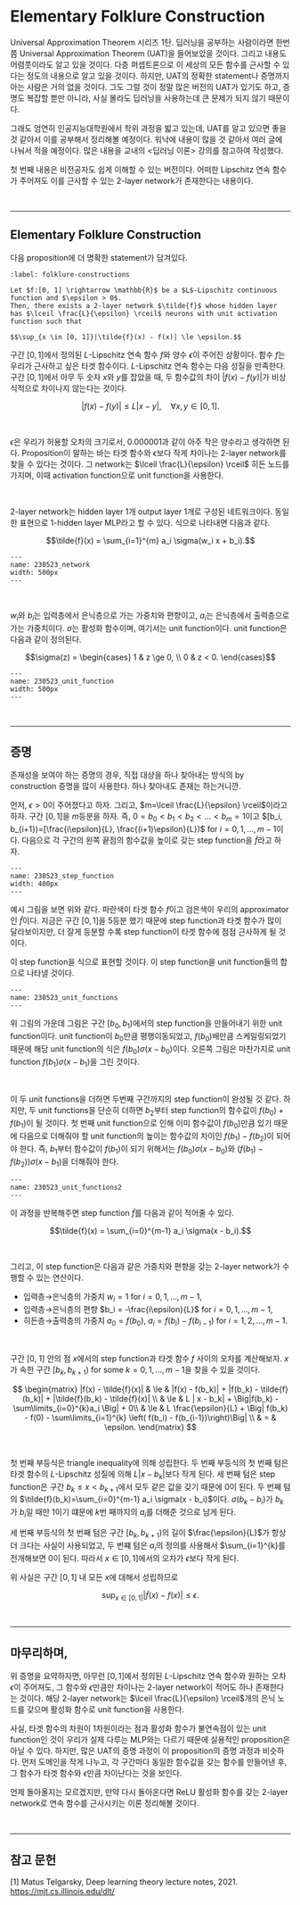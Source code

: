 # Elementary Folklure Construction

Universal Approximation Theorem 시리즈 1탄. 
딥러닝을 공부하는 사람이라면 한번쯤 Universal Approximation Theorem (UAT)을 들어보았을 것이다. 그리고 내용도 어렴풋이라도 알고 있을 것이다. 다층 퍼셉트론으로 이 세상의 모든 함수를 근사할 수 있다는 정도의 내용으로 알고 있을 것이다. 하지만, UAT의 정확한 statement나 증명까지 아는 사람은 거의 없을 것이다. 그도 그럴 것이 정말 많은 버전의 UAT가 있기도 하고, 증명도 복잡할 뿐만 아니라, 사실 몰라도 딥러닝을 사용하는데 큰 문제가 되지 않기 때문이다.

그래도 엄연히 인공지능대학원에서 학위 과정을 밟고 있는데, UAT를 알고 있으면 좋을 것 같아서 이를 공부해서 정리해볼 예정이다. 워낙에 내용이 많을 것 같아서 여러 글에 나눠서 적을 예정이다. 많은 내용을 교내의 <딥러닝 이론> 강의를 참고하여 작성했다. 

첫 번째 내용은 비전공자도 쉽게 이해할 수 있는 버전이다. 어떠한 Lipschitz 연속 함수가 주어져도 이를 근사할 수 있는 2-layer network가 존재한다는 내용이다.

<br>

---

## Elementary Folklure Construction

다음 proposition에 더 명확한 statement가 담겨있다.


```{prf:proposition}
:label: folklure-constructions

Let $f:[0, 1] \rightarrow \mathbb{R}$ be a $L$-Lipschitz continuous function and $\epsilon > 0$. 
Then, there exists a 2-layer network $\tilde{f}$ whose hidden layer has $\lceil \frac{L}{\epsilon} \rceil$ neurons with unit activation function such that

$$\sup_{x \in [0, 1]}|\tilde{f}(x) - f(x)| \le \epsilon.$$

```

구간 $[0, 1]$에서 정의된 $L$-Lipschitz 연속 함수 $f$와 양수 $\epsilon$이 주어진 상황이다. 함수 $f$는 우리가 근사하고 싶은 타겟 함수이다. $L$-Lipschitz 연속 함수는 다음 성질을 만족한다. 구간 $[0 ,1]$에서 아무 두 숫자 $x$와 $y$를 잡았을 때, 두 함수값의 차이 $|f(x) - f(y)|$가 비상식적으로 차이나지 않는다는 것이다. 

$$| f(x) - f(y) | \le L |x - y|, \quad \forall x, y \in [0, 1].$$

<br>

$\epsilon$은 우리가 허용할 오차의 크기로서, 0.000001과 같이 아주 작은 양수라고 생각하면 된다. Proposition이 말하는 바는 타겟 함수와 $\epsilon$보다 작게 차이나는 2-layer network를 찾을 수 있다는 것이다. 그 network는 $\lceil \frac{L}{\epsilon} \rceil$ 히든 노드를 가지며, 이때 activation function으로 unit function을 사용한다.


<br>

2-layer network는 hidden layer 1개 output layer 1개로 구성된 네트워크이다. 동일한 표현으로 1-hidden layer MLP라고 할 수 있다. 식으로 나타내면 다음과 같다.

$$\tilde{f}(x) = \sum_{i=1}^{m} a_i \sigma(w_i x + b_i).$$

```{figure} ../img/230523_network.jpeg
---
name: 230523_network
width: 500px
---
```

<br>

$w_i$와 $b_i$는 입력층에서 은닉층으로 가는 가중치와 편향이고, $a_i$는 은닉층에서 출력층으로 가는 가중치이다. $\sigma$는 활성화 함수이며, 여기서는 unit function이다. unit function은 다음과 같이 정의된다.

$$\sigma(z) = \begin{cases} 1 & z \ge 0,  \\ 0 & z < 0. \end{cases}$$

```{figure} ../img/230523_unit_function.jpeg
---
name: 230523_unit_function
width: 500px
---
```

<br>

---

## 증명

존재성을 보여야 하는 증명의 경우, 직접 대상을 하나 찾아내는 방식의 by construction 증명을 많이 사용한다. 하나 찾아내도 존재는 하는거니깐.

먼저, $\epsilon > 0$이 주어졌다고 하자. 그리고, $m=\lceil \frac{L}{\epsilon} \rceil$이라고 하자. 구간 $[0 ,1]$을 $m$등분을 하자. 즉, $0=b_0 < b_1 < b_2 < \ldots < b_m = 1$이고 $[b_i, b_{i+1})=[\frac{i\epsilon}{L}, \frac{(i+1)\epsilon}{L})$ for $i=0, 1, \ldots, m-1$이다. 다음으로 각 구간의 왼쪽 끝점의 함수값을 높이로 갖는 step function을 $\tilde{f}$라고 하자. 

```{figure} ../img/230523_step_function.jpeg
---
name: 230523_step_function
width: 400px
---
```

예시 그림을 보면 위와 같다. 파란색이 타겟 함수 $f$이고 검은색이 우리의 approximator인 $\tilde{f}$이다. 지금은 구간 $[0, 1]$을 5등분 했기 때문에 step function과 타겟 함수가 많이 달라보이지만, 더 잘게 등분할 수록 step function이 타겟 함수에 점점 근사하게 될 것이다.

이 step function을 식으로 표현할 것이다. 이 step function을 unit function들의 합으로 나타낼 것이다.

```{figure} ../img/230523_unit_functions.jpeg
---
name: 230523_unit_functions
---
```

위 그림의 가운데 그림은 구간 $[b_0, b_1)$에서의 step function을 만들어내기 위한 unit function이다. unit function이 $b_0$만큼 평행이동되었고, $f(b_0)$배만큼 스케일링되었기 때문에 해당 unit function의 식은 $f(b_0) \sigma(x - b_0)$이다. 오른쪽 그림은 마찬가지로 unit function $f(b_1) \sigma(x - b_1)$을 그린 것이다. 

<br>

이 두 unit functions을 더하면 두번째 구간까지의 step function이 완성될 것 같다. 하지만, 두 unit functions을 단순히 더하면 $b_2$부터 step function의 함수값이 $f(b_0) + f(b_1)$이 될 것이다. 첫 번째 unit function으로 인해 이미 함수값이 $f(b_0)$만큼 있기 때문에 다음으로 더해줘야 할 unit function의 높이는  함수값의 차이인 $f(b_1) - f(b_2)$이 되어야 한다. 즉, $b_1$부터 함수값이 $f(b_1)$이 되기 위해서는 $f(b_0) \sigma(x - b_0)$와 $(f(b_1) - f(b_2)) \sigma(x - b_1)$을 더해줘야 한다.

```{figure} ../img/230523_unit_functions2.jpeg
---
name: 230523_unit_functions2
---
```

이 과정을 반복해주면 step function $\tilde{f}$를 다음과 같이 적어줄 수 있다.

$$\tilde{f}(x) = \sum_{i=0}^{m-1} a_i \sigma(x - b_i).$$

<br>

그리고, 이 step function은 다음과 같은 가중치와 편향을 갖는 2-layer network가 수행할 수 있는 연산이다.
- 입력층$\rightarrow$은닉층의 가중치 $w_i = 1$ for $i=0, 1, \ldots, m-1$,
- 입력층$\rightarrow$은닉층의 편향 $b_i = -\frac{i\epsilon}{L}$ for $i=0, 1, \ldots, m-1$,
- 히든층$\rightarrow$출력층의 가중치 $a_0 = f(b_0)$, $a_i=f(b_i) - f(b_{i-1})$ for $i=1, 2, \ldots, m-1$.

<br>

구간 [0, 1] 안의 점 $x$에서의 step function과 타겟 함수 $f$ 사이의 오차를 계산해보자. $x$가 속한 구간 $[b_k, b_{k+1})$ for some $k=0, 1,\ldots, m-1$을 찾을 수 있을 것이다. 

$$
\begin{matrix}
    |f(x) - \tilde{f}(x)| & \le & |f(x) - f(b_k)| + |f(b_k) - \tilde{f}(b_k)| + |\tilde{f}(b_k) - \tilde{f}(x)| \\
    & \le &  L | x - b_k| + \Big|f(b_k) - \sum\limits_{i=0}^{k}a_i \Big| + 0\\
    & \le & L \frac{\epsilon}{L} + \Big| f(b_k) - f(0) - \sum\limits_{i=1}^{k} \left( f(b_i) - f(b_{i-1})\right)\Big|  \\
    & = & \epsilon.
\end{matrix}
$$

<br>

첫 번째 부등식은 triangle inequality에 의해 성립한다. 두 번째 부등식의 첫 번째 텀은 타겟 함수의 $L$-Lipschitz 성질에 의해 $L|x-b_k|$보다 작게 된다. 세 번째 텀은 step function은 구간 $b_k \le x < b_{k+1}$에서 모두 같은 값을 갖기 때문에 0이 된다. 두 번째 텀의 $\tilde{f}(b_k)=\sum_{i=0}^{m-1} a_i \sigma(x - b_i)$이다. $\sigma(b_k-b_i)$가 $b_k$가 $b_i$일 때만 1이기 떄문에 $k$번 째까지의 $a_i$를 더해준 것으로 남게 된다.

세 번째 부등식의 첫 번째 텀은 구간 $[b_k, b_{k+1})$의 길이 $\frac{\epsilon}{L}$가 항상 더 크다는 사실이 사용되었고, 두 번쨰 텀은 $a_i$의 정의를 사용해서 $\sum_{i=1}^{k}를 전개해보면 0이 된다. 따라서 $x\in[0,1]$에서의 오차가 $\epsilon$보다 작게 된다.

위 사실은 구간 $[0, 1]$ 내 모든 $x$에 대해서 성립하므로

$$\sup_{x \in [0, 1]}|\tilde{f}(x) - f(x)| \le \epsilon.$$

<br>

---

## 마무리하며,

위 증명을 요약하자면, 아무런 $[0, 1]$에서 정의된 $L$-Lipschitz 연속 함수와 원하는 오차 $\epsilon$이 주어져도, 그 함수와 $\epsilon$만큼만 차이나는 2-layer network이 적어도 하나 존재한다는 것이다. 해당 2-layer network는 $\lceil \frac{L}{\epsilon} \rceil$개의 은닉 노드를 갖으며 활성화 함수로 unit function을 사용한다.

사실, 타겟 함수의 차원이 1차원이라는 점과 활성화 함수가 불연속점이 있는 unit function인 것이 우리가 실제 다루는 MLP와는 다르기 때문에 실용적인 proposition은 아닐 수 있다. 하지만, 많은 UAT의 증명 과정이 이 proposition의 증명 과정과 비슷하다. 먼저 도메인을 작게 나누고, 각 구간마다 동일한 함수값을 갖는 함수를 만들어낸 후, 그 함수가 타겟 함수와 $\epsilon$만큼 차이난다는 것을 보인다.

언제 돌아올지는 모르겠지만, 만약 다시 돌아온다면 ReLU 활성화 함수를 갖는 2-layer network로 연속 함수를 근사시키는 이론 정리해볼 것이다.

<br>

---

## 참고 문헌

[1] Matus Telgarsky, Deep learning theory lecture notes, 2021. https://mjt.cs.illinois.edu/dlt/

